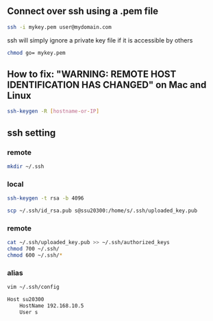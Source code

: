 ## Connect over ssh using a .pem file
```bash
ssh -i mykey.pem user@mydomain.com
```
ssh will simply ignore a private key file if it is accessible by others
```bash
chmod go= mykey.pem
```


## How to fix: "WARNING: REMOTE HOST IDENTIFICATION HAS CHANGED" on Mac and Linux

```bash
ssh-keygen -R [hostname-or-IP]
```

## ssh setting

### remote

```bash
mkdir ~/.ssh
```

### local

```bash
ssh-keygen -t rsa -b 4096
```

```bash
scp ~/.ssh/id_rsa.pub s@ssu20300:/home/s/.ssh/uploaded_key.pub
```

### remote

```bash
cat ~/.ssh/uploaded_key.pub >> ~/.ssh/authorized_keys
chmod 700 ~/.ssh/
chmod 600 ~/.ssh/*
```

### alias

```bash
vim ~/.ssh/config
```

```bash
Host su20300
    HostName 192.168.10.5
    User s
```
